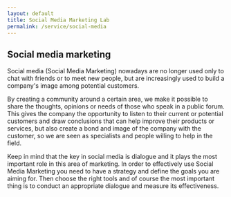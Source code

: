```yaml
---
layout: default
title: Social Media Marketing Lab
permalink: /service/social-media
---
```


## Social media marketing

Social media (Social Media Marketing) nowadays are no longer used only to chat with friends or to meet new people, but are increasingly used to build a company's image among potential customers.

By creating a community around a certain area, we make it possible to share the thoughts, opinions or needs of those who speak in a public forum. This gives the company the opportunity to listen to their current or potential customers and draw conclusions that can help improve their products or services, but also create a bond and image of the company with the customer, so we are seen as specialists and people willing to help in the field. 

Keep in mind that the key in social media is dialogue and it plays the most important role in this area of marketing. In order to effectively use Social Media Marketing you need to have a strategy and define the goals you are aiming for. Then choose the right tools and of course the most important thing is to conduct an appropriate dialogue and measure its effectiveness.